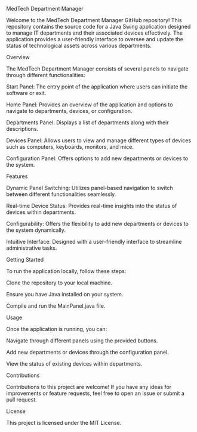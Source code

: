 
MedTech Department Manager

Welcome to the MedTech Department Manager GitHub repository! This repository contains the source code for a Java Swing application designed to manage IT departments and their associated devices effectively. The application provides a user-friendly interface to oversee and update the status of technological assets across various departments.

Overview

The MedTech Department Manager consists of several panels to navigate through different functionalities:

Start Panel: The entry point of the application where users can initiate the software or exit.

Home Panel: Provides an overview of the application and options to navigate to departments, devices, or configuration.

Departments Panel: Displays a list of departments along with their descriptions.

Devices Panel: Allows users to view and manage different types of devices such as computers, keyboards, monitors, and mice.

Configuration Panel: Offers options to add new departments or devices to the system.

Features

Dynamic Panel Switching: Utilizes panel-based navigation to switch between different functionalities seamlessly.

Real-time Device Status: Provides real-time insights into the status of devices within departments.

Configurability: Offers the flexibility to add new departments or devices to the system dynamically.

Intuitive Interface: Designed with a user-friendly interface to streamline administrative tasks.

Getting Started

To run the application locally, follow these steps:

Clone the repository to your local machine.

Ensure you have Java installed on your system.

Compile and run the MainPanel.java file.

Usage

Once the application is running, you can:

Navigate through different panels using the provided buttons.

Add new departments or devices through the configuration panel.

View the status of existing devices within departments.

Contributions

Contributions to this project are welcome! If you have any ideas for improvements or feature requests, feel free to open an issue or submit a pull request.

License

This project is licensed under the MIT License.
